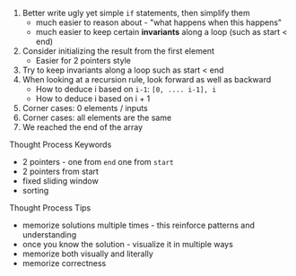 1. Better write ugly yet simple `if` statements, then simplify them
   - much easier to reason about - "what happens when this happens"
   - much easier to keep certain **invariants** along a loop (such as start < end)
2. Consider initializing the result from the first element 
   - Easier for 2 pointers style
3. Try to keep invariants along a loop such as start < end
4. When looking at a recursion rule, look forward as well as backward
   - How to deduce i based on `i-1`: `[0, .... i-1], i`
   - How to deduce i based on i + 1
1. Corner cases: 0 elements / inputs
2. Corner cases: all elements are the same
3. We reached the end of the array

Thought Process Keywords
- 2 pointers - one from `end` one from `start`
- 2 pointers from start
- fixed sliding window
- sorting


Thought Process Tips
- memorize solutions multiple times - this reinforce patterns and understanding
- once you know the solution - visualize it in multiple ways
- memorize both visually and literally 
- memorize correctness

